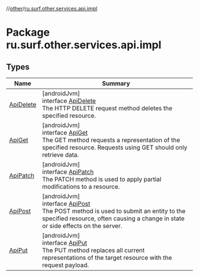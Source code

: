 //[other](../../index.md)/[ru.surf.other.services.api.impl](index.md)

# Package ru.surf.other.services.api.impl

## Types

| Name | Summary |
|---|---|
| [ApiDelete](-api-delete/index.md) | [androidJvm]<br>interface [ApiDelete](-api-delete/index.md)<br>The HTTP DELETE request method deletes the specified resource. |
| [ApiGet](-api-get/index.md) | [androidJvm]<br>interface [ApiGet](-api-get/index.md)<br>The GET method requests a representation of the specified resource. Requests using GET should only retrieve data. |
| [ApiPatch](-api-patch/index.md) | [androidJvm]<br>interface [ApiPatch](-api-patch/index.md)<br>The PATCH method is used to apply partial modifications to a resource. |
| [ApiPost](-api-post/index.md) | [androidJvm]<br>interface [ApiPost](-api-post/index.md)<br>The POST method is used to submit an entity to the specified resource, often causing a change in state or side effects on the server. |
| [ApiPut](-api-put/index.md) | [androidJvm]<br>interface [ApiPut](-api-put/index.md)<br>The PUT method replaces all current representations of the target resource with the request payload. |
